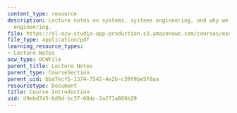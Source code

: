 ```yaml
---
content_type: resource
description: Lecture notes on systems, systems engineering, and why we study systems
  engineering.
file: https://ol-ocw-studio-app-production.s3.amazonaws.com/courses/esd-33-systems-engineering-summer-2010/d9ebd745bd9dbc37604c2a271a866b29_MITESD_33SUM10_lec01.pdf
file_type: application/pdf
learning_resource_types:
- Lecture Notes
ocw_type: OCWFile
parent_title: Lecture Notes
parent_type: CourseSection
parent_uid: bbd7ecf5-1374-7542-4e2b-c39f9be5f0aa
resourcetype: Document
title: Course Introduction
uid: d9ebd745-bd9d-bc37-604c-2a271a866b29
---
```

